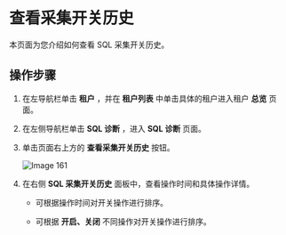 查看采集开关历史
=============================

本页面为您介绍如何查看 SQL 采集开关历史。

操作步骤
-------------------------

1. 在左导航栏单击 **租户** ，并在 **租户列表** 中单击具体的租户进入租户 **总览** 页面。

2. 在左侧导航栏单击 **SQL 诊断** ，进入 **SQL 诊断** 页面。

3. 单击页面右上方的 **查看采集开关历史** 按钮。

   ![Image 161](https://obbusiness-private.oss-cn-shanghai.aliyuncs.com/doc/img/ocp/403-ce/%E6%9F%A5%E7%9C%8Bsql%E5%8E%86%E5%8F%B2.png)

4. 在右侧 **SQL 采集开关历史** 面板中，查看操作时间和具体操作详情。

   * 可根据操作时间对开关操作进行排序。

   * 可根据 **开启、关闭** 不同操作对开关操作进行排序。
